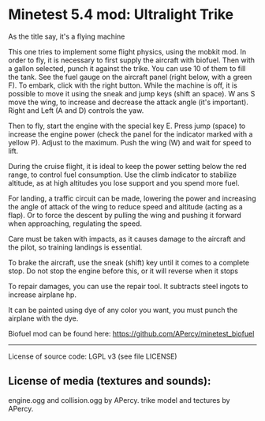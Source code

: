 Minetest 5.4 mod: Ultralight Trike
========================================

As the title say, it's a flying machine

This one tries to implement some flight physics, using the mobkit mod.
In order to fly, it is necessary to first supply the aircraft with biofuel.
Then with a gallon selected, punch it against the trike.
You can use 10 of them to fill the tank. See the fuel gauge on the aircraft
panel (right below, with a green F). To embark, click with the right button.
While the machine is off, it is possible to move it using the sneak and jump keys (shift an space).
W ans S move the wing, to increase and decrease the attack angle (it's important).
Right and Left (A and D) controls the yaw.

Then to fly, start the engine with the special key E. Press jump (space)
to increase the engine power (check the panel for the indicator marked with a yellow P).
Adjust to the maximum. Push the wing (W) and wait for speed to lift.

During the cruise flight, it is ideal to keep the power setting below the red range,
to control fuel consumption. Use the climb indicator to stabilize altitude,
as at high altitudes you lose support and you spend more fuel. 

For landing, a traffic circuit can be made, lowering the power and increasing 
the angle of attack of the wing to reduce speed and altitude (acting as a flap). 
Or to force the descent by pulling the wing and pushing it forward when 
approaching, regulating the speed. 

Care must be taken with impacts, as it causes damage to the aircraft and the pilot, 
so training landings is essential. 

To brake the aircraft, use the sneak (shift) key until it comes to a complete stop.
Do not stop the engine before this, or it will reverse when it stops 

To repair damages, you can use the repair tool. It subtracts steel ingots to increase
airplane hp.

It can be painted using dye of any color you want, you must punch the airplane with the dye.

Biofuel mod can be found here: https://github.com/APercy/minetest_biofuel

-----------------------
License of source code:
LGPL v3 (see file LICENSE) 

License of media (textures and sounds):
---------------------------------------
engine.ogg and collision.ogg by APercy.
trike model and tectures by APercy.

